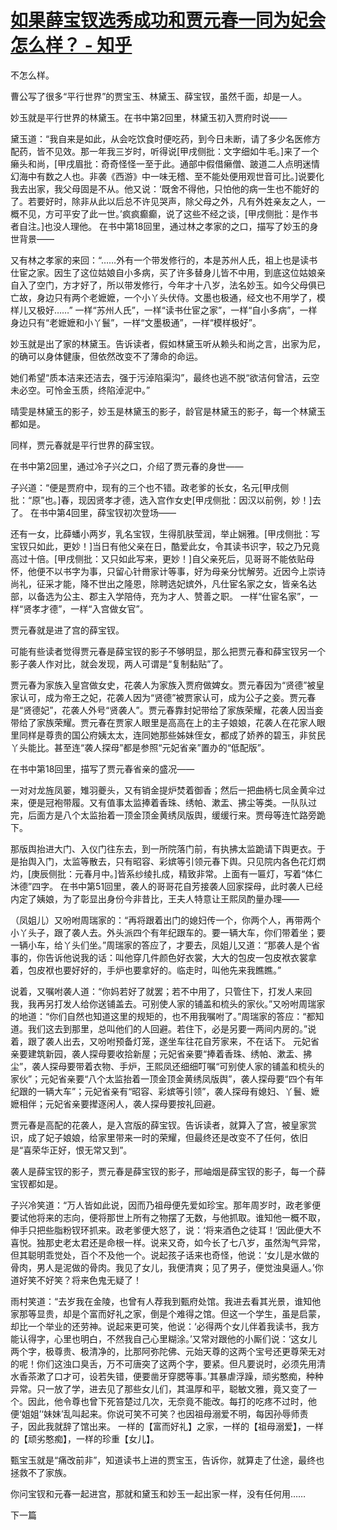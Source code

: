 # [如果薛宝钗选秀成功和贾元春一同为妃会怎么样？ - 知乎](https://github.com/zhangqk8888/blog-backup/issues/1)

不怎么样。

曹公写了很多“平行世界”的贾宝玉、林黛玉、薛宝钗，虽然千面，却是一人。

妙玉就是平行世界的林黛玉。在书中第2回里，林黛玉初入贾府时说——

黛玉道：“我自来是如此，从会吃饮食时便吃药，到今日未断，请了多少名医修方配药，皆不见效。那一年我三岁时，听得说[甲戌侧批：文字细如牛毛。]来了一个癞头和尚，[甲戌眉批：奇奇怪怪一至于此。通部中假借癞僧、跛道二人点明迷情幻海中有数之人也。非袭《西游》中一味无稽、至不能处便用观世音可比。]说要化我去出家，我父母固是不从。他又说：‘既舍不得他，只怕他的病一生也不能好的了。若要好时，除非从此以后总不许见哭声，除父母之外，凡有外姓亲友之人，一概不见，方可平安了此一世。’疯疯癫癫，说了这些不经之谈，[甲戌侧批：是作书者自注。]也没人理他。
在书中第18回里，通过林之孝家的之口，描写了妙玉的身世背景——

又有林之孝家的来回：“……外有一个带发修行的，本是苏州人氏，祖上也是读书仕宦之家。因生了这位姑娘自小多病，买了许多替身儿皆不中用，到底这位姑娘亲自入了空门，方才好了，所以带发修行，今年才十八岁，法名妙玉。如今父母俱已亡故，身边只有两个老嬷嬷，一个小丫头伏侍。文墨也极通，经文也不用学了，模样儿又极好……”
一样“苏州人氏”，一样“读书仕宦之家”，一样“自小多病”，一样身边只有“老嬷嬷和小丫鬟”，一样“文墨极通”，一样“模样极好”。

妙玉就是出了家的林黛玉。告诉读者，假如林黛玉听从赖头和尚之言，出家为尼，的确可以身体健康，但依然改变不了薄命的命运。

她们希望“质本洁来还洁去，强于污淖陷渠沟”，最终也逃不脱“欲洁何曾洁，云空未必空。可怜金玉质，终陷淖泥中。”

晴雯是林黛玉的影子，妙玉是林黛玉的影子，龄官是林黛玉的影子，每一个林黛玉都如是。

同样，贾元春就是平行世界的薛宝钗。

在书中第2回里，通过冷子兴之口，介绍了贾元春的身世——

子兴道：“便是贾府中，现有的三个也不错。政老爹的长女，名元[甲戌侧批：“原”也。]春，现因贤孝才德，选入宫作女史[甲戌侧批：因汉以前例，妙！]去了。
在书中第4回里，薛宝钗初次登场——

还有一女，比薛蟠小两岁，乳名宝钗，生得肌肤莹润，举止娴雅。[甲戌侧批：写宝钗只如此，更妙！]当日有他父亲在日，酷爱此女，令其读书识字，较之乃兄竟高过十倍。[甲戌侧批：又只如此写来，更妙！]自父亲死后，见哥哥不能依贴母怀，他便不以书字为事，只留心针黹家计等事，好为母亲分忧解劳。近因今上崇诗尚礼，征采才能，降不世出之隆恩，除聘选妃嫔外，凡仕宦名家之女，皆亲名达部，以备选为公主、郡主入学陪侍，充为才人、赞善之职。
一样“仕宦名家”，一样“贤孝才德”，一样“入宫做女官”。

贾元春就是进了宫的薛宝钗。

可能有些读者觉得贾元春是薛宝钗的影子不够明显，那么把贾元春和薛宝钗另一个影子袭人作对比，就会发现，两人可谓是“复制黏贴”了。

贾元春为家族入皇宫做女史，花袭人为家族入贾府做婢女。贾元春因为“贤德”被皇家认可，成为帝王之妃，花袭人因为“贤德”被贾家认可，成为公子之妾。贾元春是“贤德妃”，花袭人外号“贤袭人”。贾元春靠封妃带给了家族荣耀，花袭人因当妾带给了家族荣耀。贾元春在贾家人眼里是高高在上的主子娘娘，花袭人在花家人眼里同样是尊贵的国公府姨太太，连同她那些姊妹侄女，都成了娇养的碧玉，非贫民丫头能比。甚至连“袭人探母”都是参照“元妃省亲”置办的“低配版”。

在书中第18回里，描写了贾元春省亲的盛况——

一对对龙旌凤翣，雉羽夔头，又有销金提炉焚着御香；然后一把曲柄七凤金黄伞过来，便是冠袍带履。又有值事太监捧着香珠、绣帕、漱盂、拂尘等类。一队队过完，后面方是八个太监抬着一顶金顶金黄绣凤版舆，缓缓行来。贾母等连忙路旁跪下。

那版舆抬进大门、入仪门往东去，到一所院落门前，有执拂太监跪请下舆更衣。于是抬舆入门，太监等散去，只有昭容、彩嫔等引领元春下舆。只见院内各色花灯熌灼，[庚辰侧批：元春月中。]皆系纱绫扎成，精致非常。上面有一匾灯，写着“体仁沐德”四字。
在书中第51回里，袭人的哥哥花自芳接袭人回家探母，此时袭人已经内定了姨娘，为了彰显出身份今非昔比，王夫人特意让王熙凤酌量办理——

（凤姐儿）又吩咐周瑞家的：“再将跟着出门的媳妇传一个，你两个人，再带两个小丫头子，跟了袭人去。外头派四个有年纪跟车的。要一辆大车，你们带着坐；要一辆小车，给丫头们坐。”周瑞家的答应了，才要去，凤姐儿又道：“那袭人是个省事的，你告诉他说我的话：叫他穿几件颜色好衣裳，大大的包皮一包皮袱衣裳拿着，包皮袱也要好好的，手炉也要拿好的。临走时，叫他先来我瞧瞧。”

说着，又嘱咐袭人道：“你妈若好了就罢；若不中用了，只管住下，打发人来回我，我再另打发人给你送铺盖去。可别使人家的铺盖和梳头的家伙。”又吩咐周瑞家的地道：“你们自然也知道这里的规矩的，也不用我嘱咐了。”周瑞家的答应：“都知道。我们这去到那里，总叫他们的人回避。若住下，必是另要一两间内房的。”说着，跟了袭人出去，又吩咐预备灯笼，遂坐车往花自芳家来，不在话下。
元妃省亲要建筑新园，袭人探母要收拾新屋；元妃省亲要“捧着香珠、绣帕、漱盂、拂尘”，袭人探母要带着衣物、手炉，王熙凤还细细叮嘱“可别使人家的铺盖和梳头的家伙”；元妃省亲要“八个太监抬着一顶金顶金黄绣凤版舆”，袭人探母要“四个有年纪跟的一辆大车”；元妃省亲有“昭容、彩嫔等引领”，袭人探母有媳妇、丫鬟、嬷嬷相伴；元妃省亲要撵逐闲人，袭人探母要按礼回避。

贾元春是高配的花袭人，是入宫版的薛宝钗。告诉读者，就算入了宫，被皇家赏识，成了妃子娘娘，给家里带来一时的荣耀，但最终还是改变不了任何，依旧是“喜荣华正好，恨无常又到”。

袭人是薛宝钗的影子，贾元春是薛宝钗的影子，邢岫烟是薛宝钗的影子，每一个薛宝钗都如是。

子兴冷笑道：“万人皆如此说，因而乃祖母便先爱如珍宝。那年周岁时，政老爹便要试他将来的志向，便将那世上所有之物摆了无数，与他抓取。谁知他一概不取，伸手只把些脂粉钗环抓来。政老爹便大怒了，说：‘将来酒色之徒耳！’因此便大不喜悦。独那史老太君还是命根一样。说来又奇，如今长了七八岁，虽然淘气异常，但其聪明乖觉处，百个不及他一个。说起孩子话来也奇怪，他说：‘女儿是水做的骨肉，男人是泥做的骨肉。我见了女儿，我便清爽；见了男子，便觉浊臭逼人。’你道好笑不好笑？将来色鬼无疑了！

雨村笑道：“去岁我在金陵，也曾有人荐我到甄府处馆。我进去看其光景，谁知他家那等显贵，却是个富而好礼之家，倒是个难得之馆。但这一个学生，虽是启蒙，却比一个举业的还劳神。说起来更可笑，他说：‘必得两个女儿伴着我读书，我方能认得字，心里也明白，不然我自己心里糊涂。’又常对跟他的小厮们说：‘这女儿两个字，极尊贵、极清净的，比那阿弥陀佛、元始天尊的这两个宝号还更尊荣无对的呢！你们这浊口臭舌，万不可唐突了这两个字，要紧。但凡要说时，必须先用清水香茶漱了口才可，设若失错，便要凿牙穿腮等事。’其暴虐浮躁，顽劣憨痴，种种异常。只一放了学，进去见了那些女儿们，其温厚和平，聪敏文雅，竟又变了一个。因此，他令尊也曾下死笞楚过几次，无奈竟不能改。每打的吃疼不过时，他便‘姐姐’‘妹妹’乱叫起来。你说可笑不可笑？也因祖母溺爱不明，每因孙辱师责子，因此我就辞了馆出来。
一样的【富而好礼】之家，一样的【祖母溺爱】，一样的【顽劣憨痴】，一样的珍重【女儿】。

甄宝玉就是“痛改前非”，知道读书上进的贾宝玉，告诉你，就算走了仕途，最终也拯救不了家族。

你问宝钗和元春一起进宫，那就和黛玉和妙玉一起出家一样，没有任何用……

下一篇